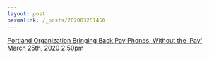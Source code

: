 ```yaml
---
layout: post
permalink: /_posts/202003251450
---
```


<a href=" https://nextcity.org/daily/entry/portland-organization-bringing-back-pay-phones-without-the-pay">
Portland Organization Bringing Back Pay Phones, Without the &lsquo;Pay&rsquo;                    </a>

<div id="footer">
<span id="timestamp"> March 25th, 2020 2:50pm </span>
</div>
